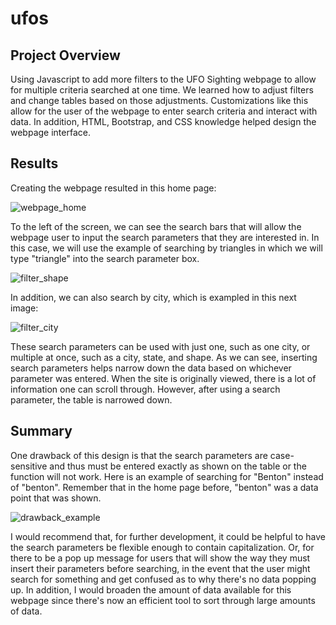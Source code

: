 # ufos

## Project Overview
Using Javascript to add more filters to the UFO Sighting webpage to allow for multiple criteria searched at one time. We learned how to adjust filters and change tables based on those adjustments. Customizations like this allow for the user of the webpage to enter search criteria and interact with data. In addition, HTML, Bootstrap, and CSS knowledge helped design the webpage interface.

## Results 
Creating the webpage resulted in this home page:

![webpage_home](/images/webpage_home.png)

To the left of the screen, we can see the search bars that will allow the webpage user to input the search parameters that they are interested in. In this case, we will use the example of searching by triangles in which we will type "triangle" into the search parameter box.

![filter_shape](/images/filter_shape.png)

In addition, we can also search by city, which is exampled in this next image:

![filter_city](/images/filter_city.png)

These search parameters can be used with just one, such as one city, or multiple at once, such as a city, state, and shape. As we can see, inserting search parameters helps narrow down the data based on whichever parameter was entered. When the site is originally viewed, there is a lot of information one can scroll through. However, after using a search parameter, the table is narrowed down. 

## Summary
One drawback of this design is that the search parameters are case-sensitive and thus must be entered exactly as shown on the table or the function will not work. Here is an example of searching for "Benton" instead of "benton". Remember that in the home page before, "benton" was a data point that was shown. 

![drawback_example](/images/drawback_example.png)

I would recommend that, for further development, it could be helpful to have the search parameters be flexible enough to contain capitalization. Or, for there to be a pop up message for users that will show the way they must insert their parameters before searching, in the event that the user might search for something and get confused as to why there's no data popping up. In addition, I would broaden the amount of data available for this webpage since there's now an efficient tool to sort through large amounts of data. 